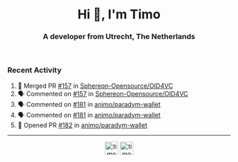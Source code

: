 <h1 align="center">Hi 👋, I'm Timo</h1>
<h3 align="center">A developer from Utrecht, The Netherlands</h3>
<br/>
<!-- https://github.com/rahuldkjain/github-profile-readme-generator --!>

<!--  <p align="left"><img src="https://github-readme-stats.vercel.app/api?username=timoglastra&show_icons=true&count_private=true&" alt="timoglastra" /></p> --!>

<!--
Github language stats
<p align="left"><img src="https://github-readme-stats.vercel.app/api/top-langs/?username=timoglastra&layout=compact" alt="timoglastra" /><p>
-->

<!-- Codestats language stats -->
<!-- <p align="left"><img src="https://codestats-readme.vercel.app/api/top-langs/?username=timoglastra&layout=compact&language_count=12" alt="timoglastra" /><p>    --!>
  
<h3>Recent Activity</h3>

<!--START_SECTION:activity-->
1. 🎉 Merged PR [#157](https://github.com/Sphereon-Opensource/OID4VC/pull/157) in [Sphereon-Opensource/OID4VC](https://github.com/Sphereon-Opensource/OID4VC)
2. 🗣 Commented on [#157](https://github.com/Sphereon-Opensource/OID4VC/pull/157#issuecomment-2399720724) in [Sphereon-Opensource/OID4VC](https://github.com/Sphereon-Opensource/OID4VC)
3. 🗣 Commented on [#181](https://github.com/animo/paradym-wallet/pull/181#issuecomment-2399619343) in [animo/paradym-wallet](https://github.com/animo/paradym-wallet)
4. 🗣 Commented on [#181](https://github.com/animo/paradym-wallet/pull/181#issuecomment-2399617021) in [animo/paradym-wallet](https://github.com/animo/paradym-wallet)
5. 💪 Opened PR [#182](https://github.com/animo/paradym-wallet/pull/182) in [animo/paradym-wallet](https://github.com/animo/paradym-wallet)
<!--END_SECTION:activity-->

---

<p align="center">
<a href="https://twitter.com/timoglastra" target="blank"><img align="center" src="https://cdn.jsdelivr.net/npm/simple-icons@3.0.1/icons/twitter.svg" alt="timoglastra" height="30" width="30" /></a>
<a href="https://linkedin.com/in/timoglastra" target="blank"><img align="center" src="https://cdn.jsdelivr.net/npm/simple-icons@3.0.1/icons/linkedin.svg" alt="timoglastra" height="30" width="30" /></a>
</p>



